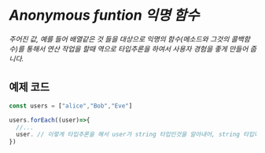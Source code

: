 # *Anonymous funtion 익명 함수*
###### 주어진 값, 예를 들어 배열같은 것 들을 대상으로 익명의 함수(메소드와 그것의 콜백함수)를 통해서 연산 작업을 할때 역으로 타입추론을 하여서 사용자 경험을 좋게 만들어 줍니다.

## 예제 코드
```typescript
const users = ["alice","Bob","Eve"]

users.forEach((user)=>{
  //...
  user. // 이렇게 타입추론을 해서 user가 string 타입인것을 알아내어, string 타입에 사용할수 있는 메소드들을 보여주게됩니다.
})

```

